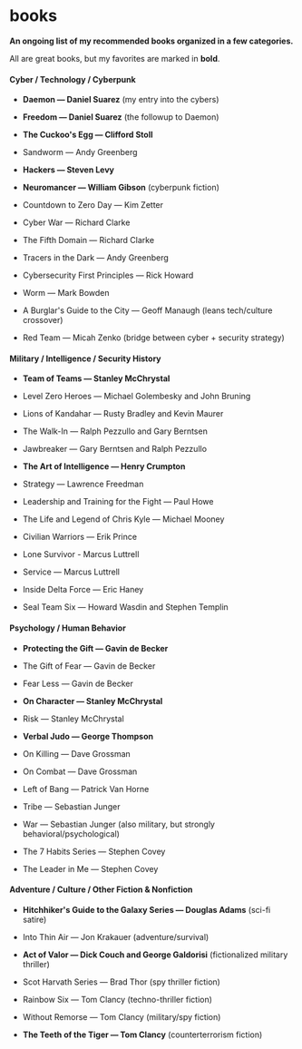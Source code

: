 # books

**An ongoing list of my recommended books organized in a few categories.**

All are great books, but my favorites are marked in **bold**.

#### Cyber / Technology / Cyberpunk

- **Daemon — Daniel Suarez** (my entry into the cybers)

- **Freedom — Daniel Suarez** (the followup to Daemon)

- **The Cuckoo's Egg — Clifford Stoll**

- Sandworm — Andy Greenberg

- **Hackers — Steven Levy**

- **Neuromancer — William Gibson** (cyberpunk fiction)

- Countdown to Zero Day — Kim Zetter

- Cyber War — Richard Clarke

- The Fifth Domain — Richard Clarke

- Tracers in the Dark — Andy Greenberg

- Cybersecurity First Principles — Rick Howard

- Worm — Mark Bowden

- A Burglar's Guide to the City — Geoff Manaugh (leans tech/culture crossover)

- Red Team — Micah Zenko (bridge between cyber + security strategy)

#### Military / Intelligence / Security History

- **Team of Teams — Stanley McChrystal**

- Level Zero Heroes — Michael Golembesky and John Bruning

- Lions of Kandahar — Rusty Bradley and Kevin Maurer

- The Walk-In — Ralph Pezzullo and Gary Berntsen

- Jawbreaker — Gary Berntsen and Ralph Pezzullo

- **The Art of Intelligence — Henry Crumpton**

- Strategy — Lawrence Freedman

- Leadership and Training for the Fight — Paul Howe

- The Life and Legend of Chris Kyle — Michael Mooney

- Civilian Warriors — Erik Prince

- Lone Survivor - Marcus Luttrell

- Service — Marcus Luttrell

- Inside Delta Force — Eric Haney

- Seal Team Six — Howard Wasdin and Stephen Templin

#### Psychology / Human Behavior

- **Protecting the Gift — Gavin de Becker**

- The Gift of Fear — Gavin de Becker

- Fear Less — Gavin de Becker

- **On Character — Stanley McChrystal**

- Risk — Stanley McChrystal

- **Verbal Judo — George Thompson**

- On Killing — Dave Grossman

- On Combat — Dave Grossman

- Left of Bang — Patrick Van Horne

- Tribe — Sebastian Junger

- War — Sebastian Junger (also military, but strongly behavioral/psychological)

- The 7 Habits Series — Stephen Covey

- The Leader in Me — Stephen Covey

#### Adventure / Culture / Other Fiction & Nonfiction

- **Hitchhiker's Guide to the Galaxy Series — Douglas Adams** (sci-fi satire)

- Into Thin Air — Jon Krakauer (adventure/survival)

- **Act of Valor — Dick Couch and George Galdorisi** (fictionalized military thriller)

- Scot Harvath Series — Brad Thor (spy thriller fiction)

- Rainbow Six — Tom Clancy (techno-thriller fiction)

- Without Remorse — Tom Clancy (military/spy fiction)

- **The Teeth of the Tiger — Tom Clancy** (counterterrorism fiction)







